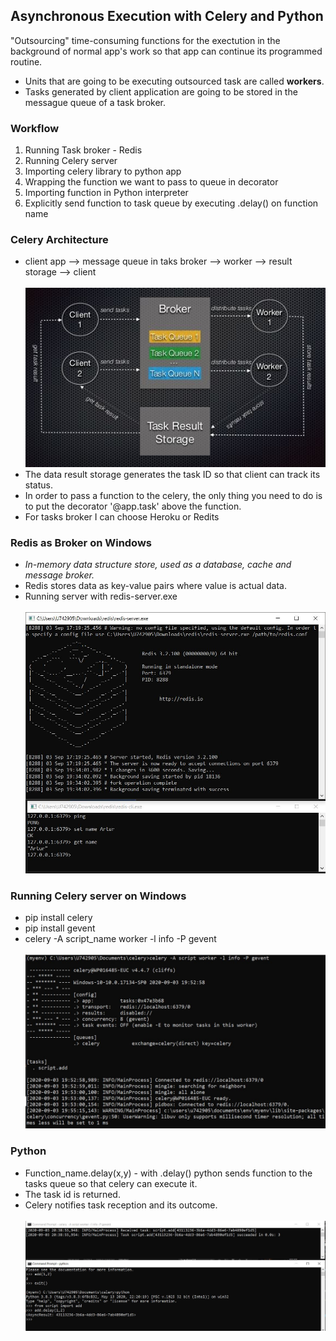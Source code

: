 <h2>Asynchronous Execution with Celery and Python</h2>

<p>"Outsourcing" time-consuming functions for the exectution in the background of normal app's work so that app can continue its programmed routine.</p>

<ul>
  <li>Units that are going to be executing outsourced task are called <b>workers</b>.</li>
  <li>Tasks generated by client application are going to be stored in the messague queue of a task broker.</li>
</ul>

<h3>Workflow</h3>
<ol>
  <li>Running Task broker - Redis</li>
  <li>Running Celery server</li>
  <li>Importing celery library to python app</li>
  <li>Wrapping the function we want to pass to queue in decorator</li>
  <li>Importing function in Python interpreter</li>
  <li>Explicitly send function to task queue by executing .delay() on function name</li>
</ol>


<h3>Celery Architecture</h3>
<ul>
  <li>client app --> message queue in taks broker --> worker --> result storage --> client</li>
  <br>
  <img src="images/architecture.JPG">
  <li>The data result storage generates the task ID so that client can track its status.</li>
  <li>In order to pass a function to the celery, the only thing you need to do is to put the decorator '@app.task' above the function.</li>
  <li>For tasks broker I can choose Heroku or Redits</li>
</ul>

<h3>Redis as Broker on Windows</h3>
<ul>
  <li><i>In-memory data structure store, used as a database, cache and message broker.</i></li>
  <li>Redis stores data as key-value pairs where value is actual data.</li>
  <li>Running server with redis-server.exe</li>
  <br>
  <img src="images/redis_on_windows.JPG">
</ul>

<h3>Running Celery server on Windows</h3>
<ul>
  <li>pip install celery</li>
  <li>pip install gevent</li>
  <li>celery -A script_name worker -l info -P gevent</li>
  <br>
  <img src="images/celery_server_run.JPG">
</ul>

<h3>Python</h3>
<ul>
  <li>Function_name.delay(x,y) - with .delay() python sends function to the tasks queue so that celery can execute it.</li>
  <li>The task id is returned.</li>
  <li>Celery notifies task reception and its outcome.</li>
  <br>
  <img src="images/fun_to_celery.JPG">
</ul>

